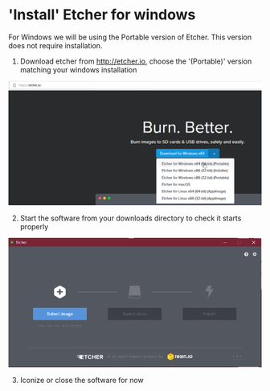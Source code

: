 # 'Install' Etcher for windows
For Windows we will be using the Portable version of Etcher. This version does not require installation.

1. Download etcher from http://etcher.io, choose the '(Portable)' version matching your windows installation

![](images/image00064.png)

2. Start the software from your downloads directory to check it starts properly

![](images/image00065.png)

3. Iconize or close the software for now

